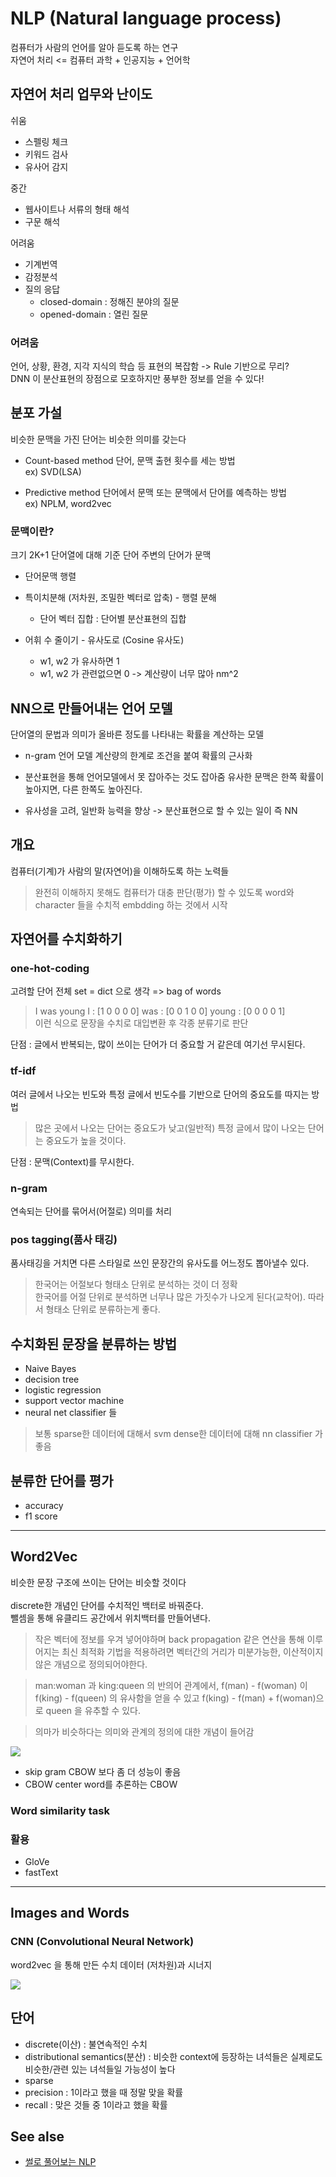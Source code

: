 # NLP (Natural language process)

컴퓨터가 사람의 언어를 알아 듣도록 하는 연구 <br>
자연어 처리 <= 컴퓨터 과학 + 인공지능 + 언어학

## 자연어 처리 업무와 난이도

쉬움
* 스펠링 체크
* 키워드 검사
* 유사어 감지

중간
* 웹사이트나 서류의 형태 해석
* 구문 해석

어려움
* 기계번역
* 감정분석
* 질의 응답
    * closed-domain : 정해진 분야의 질문
    * opened-domain : 열린 질문

### 어려움
언어, 상황, 환경, 지각 지식의 학습 등 표현의 복잡함 -> Rule 기반으로 무리? <br>
DNN 이 분산표현의 장점으로 모호하지만 풍부한 정보를 얻을 수 있다!

## 분포 가설
비슷한 문맥을 가진 단어는 비슷한 의미를 갖는다
* Count-based method
    단어, 문맥 출현 횟수를 세는 방법<br>
    ex) SVD(LSA)

* Predictive method
    단어에서 문맥 또는 문맥에서 단어를 예측하는 방법<br>
    ex) NPLM, word2vec<br>

### <strong> 문맥이란? </strong><br>
크기 2K+1 단어열에 대해 기준 단어 주변의 단어가 문맥
* 단어문맥 행렬
* 특이치분해 (저차원, 조밀한 벡터로 압축) - 행렬 분해
    * 단어 벡터 집합 : 단어별 분산표현의 집합

* 어휘 수 줄이기 - 유사도로 (Cosine 유사도)
    * w1, w2 가 유사하면 1
    * w1, w2 가 관련없으면 0
-> 계산량이 너무 많아 nm^2<br>


## NN으로 만들어내는 <strong>언어 모델 </strong>
단어열의 문법과 의미가 올바른 정도를 나타내는 확률을 계산하는 모델
* n-gram 언어 모델
계산량의 한계로 조건을 붙여 확률의 근사화

* 분산표현을 통해 언어모델에서 못 잡아주는 것도 잡아줌
유사한 문맥은 한쪽 확률이 높아지면, 다른 한쪽도 높아진다.
* 유사성을 고려, 일반화 능력을 향상 -> 분산표현으로 할 수 있는 일이 즉 NN

## 개요
컴퓨터(기계)가 사람의 말(자연어)을 이해하도록 하는 노력들 <br>
> 완전히 이해하지 못해도 컴퓨터가 대충 판단(평가) 할 수 있도록  word와 character 들을 수치적 embdding 하는 것에서 시작
## 자연어를 수치화하기
### one-hot-coding
고려할 단어 전체 set = dict 으로 생각 => bag of words  
> I was young
I : [1 0 0 0 0]
was : [0 0 1 0 0]
young : [0 0 0 0 1] <br>
이런 식으로 문장을 수치로 대입변환 후 각종 분류기로 판단

단점 : 글에서 반복되는, 많이 쓰이는 단어가 더 중요할 거 같은데 여기선 무시된다.

### tf-idf
여러 글에서 나오는 빈도와 특정 글에서 빈도수를 기반으로 단어의 중요도를 따지는 방법
> 많은 곳에서 나오는 단어는 중요도가 낮고(일반적) 특정 글에서 많이 나오는 단어는 중요도가 높을 것이다.  

단점 : 문맥(Context)를 무시한다.

### n-gram
연속되는 단어를 묶어서(어절로) 의미를 처리

### pos tagging(품사 태깅)
품사태깅을 거치면 다른 스타일로 쓰인 문장간의 유사도를 어느정도 뽑아낼수 있다.  <br>
> 한국어는 어절보다 형태소 단위로 분석하는 것이 더 정확 <br>
한국어를 어절 단위로 분석하면 너무나 많은 가짓수가 나오게 된다(교착어). 따라서 형태소 단위로 분류하는게 좋다.

## 수치화된 문장을 분류하는 방법
* Naive Bayes  
* decision tree
* logistic regression
* support vector machine
* neural net classifier 들

> 보통 sparse한 데이터에 대해서 svm
dense한 데이터에 대해 nn classifier 가 좋음

## 분류한 단어를 평가
* accuracy
* f1 score

---

## Word2Vec
비슷한 문장 구조에 쓰이는 단어는 비슷할 것이다 <br>  
discrete한 개념인 단어를 수치적인 백터로 바꿔준다. <br>
뺄셈을 통해 유클리드 공간에서 위치백터를 만들어낸다.   
> 작은 벡터에 정보를 우겨 넣어야하며 back propagation 같은 연산을 통해 이루어지는 최신 최적화 기법을 적용하려면 벡터간의 거리가 미분가능한, 이산적이지 않은 개념으로 정의되어야한다.

> man:woman 과 king:queen 의 반의어 관계에서, f(man) - f(woman) 이 f(king) - f(queen) 의 유사함을 얻을 수 있고
f(king) - f(man) + f(woman)으로 queen 을 유추할 수 있다.<br>

>의마가 비슷하다는 의미와 관계의 정의에 대한 개념이 들어감

<img src="https://scontent.ficn2-1.fna.fbcdn.net/v/t1.0-9/40854067_1108342015997309_3433158060535709696_n.png?_nc_cat=104&oh=69e498b3d56691b40a493af0c54524a5&oe=5C5D2E52"/>


* skip gram
CBOW 보다 좀 더 성능이 좋음 <br>
* CBOW
center word를 추론하는 CBOW

### Word similarity task

### 활용
* GloVe
* fastText

---

## Images and Words

### CNN (Convolutional Neural Network)
word2vec 을 통해 만든 수치 데이터 (저차원)과 시너지

<img src="https://scontent.ficn2-1.fna.fbcdn.net/v/t1.0-9/41792862_1113713542126823_7762157977309544448_o.png?_nc_cat=108&oh=a86c788d22d6363049da62a11025eaaa&oe=5C4E66B3"/>


## 단어
* discrete(이산) : 불연속적인 수치
* distributional semantics(분산) : 비슷한 context에 등장하는 녀석들은 실제로도 비슷한/관련 있는 녀석들일 가능성이 높다
* sparse
* precision : 1이라고 했을 때 정말 맞을 확률  
* recall : 맞은 것들 중 1이라고 했을 확률

## See alse
* [썰로 풀어보는 NLP](https://www.facebook.com/pg/nobodybelongs/notes/)

